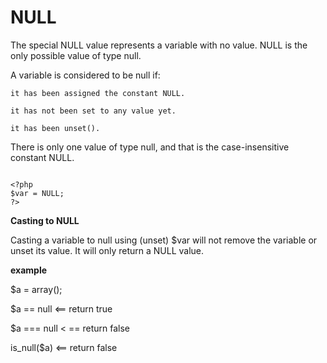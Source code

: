 # NULL

The special NULL value represents a variable with no value. NULL is the only possible value of type null. 

A variable is considered to be null if: 

 `it has been assigned the constant NULL.`
 
 `it has not been set to any value yet.`
 
 `it has been unset().`
 
 
 There is only one value of type null, and that is the case-insensitive constant NULL. 
 
 ```apacheconfig

<?php
$var = NULL;       
?>

```

**Casting to NULL**

Casting a variable to null using (unset) $var will not remove the variable or unset its value. It will only return a NULL value.
 
 
 **example**
 
 $a = array();
 
 $a == null  <== return true
 
 $a === null < == return false
 
 is_null($a) <== return false
 


